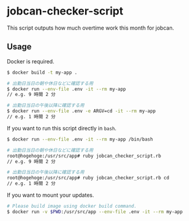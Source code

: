 # jobcan-checker-script

This script outputs how much overtime work this month for jobcan.

## Usage

Docker is required.

```sh
$ docker build -t my-app .

# 出勤日当日の朝や休日などに確認する用
$ docker run --env-file .env -it --rm my-app
// e.g. 9 時間 2 分

# 出勤日当日の午後以降に確認する用
$ docker run --env-file .env -e ARGV=cd -it --rm my-app
// e.g. 1 時間 2 分
```

If you want to run this script directly in `bash`.

```sh
$ docker run --env-file .env -it --rm my-app /bin/bash

# 出勤日当日の朝や休日などに確認する用
root@hogehoge:/usr/src/app# ruby jobcan_checker_script.rb
// e.g. 9 時間 2 分

# 出勤日当日の午後以降に確認する用
root@hogehoge:/usr/src/app# ruby jobcan_checker_script.rb cd
// e.g. 1 時間 2 分
```

If you want to mount your updates.

```sh
# Please build image using docker build command.
$ docker run -v $PWD:/usr/src/app --env-file .env -it --rm my-app
```
